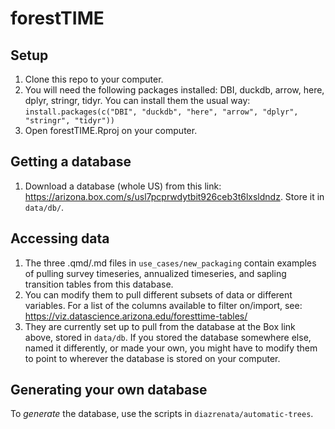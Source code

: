 # forestTIME 

## Setup 

1. Clone this repo to your computer.
1. You will need the following packages installed: DBI, duckdb, arrow, here, dplyr, stringr, tidyr. You can install them the usual way: `install.packages(c("DBI", "duckdb", "here", "arrow", "dplyr", "stringr", "tidyr"))`
1. Open forestTIME.Rproj on your computer.

## Getting a database

1. Download a database (whole US) from this link: https://arizona.box.com/s/usl7pcprwdytbit926ceb3t6lxsldndz. 
Store it in `data/db/`. 

## Accessing data

1. The three .qmd/.md files in `use_cases/new_packaging` contain examples of pulling survey timeseries, annualized timeseries, and sapling transition tables from this database. 
1. You can modify them to pull different subsets of data or different variables. For a list of the columns available to filter on/import, see: https://viz.datascience.arizona.edu/foresttime-tables/ 
1. They are currently set up to pull from the database at the Box link above, stored in `data/db`. If you stored the database somewhere else, named it differently, or made your own, you might have to modify them to point to wherever the database is stored on your computer. 

## Generating your own database

To *generate* the database, use the scripts in `diazrenata/automatic-trees`. 